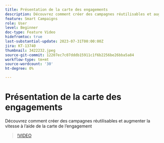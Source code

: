```yaml
---
title: Présentation de la carte des engagements
description: Découvrez comment créer des campagnes réutilisables et augmenter la vitesse à l’aide de la carte de l’engagement
feature: Smart Campaigns
role: User
level: Beginner
doc-type: Feature Video
hidefromtoc: true
last-substantial-update: 2023-07-31T00:00:00Z
jira: KT-13740
thumbnail: 3422232.jpeg
source-git-commit: 12207ec7c07dddb15911c1f6b2256be26bba5a84
workflow-type: tm+mt
source-wordcount: '30'
ht-degree: 0%

---
```



# Présentation de la carte des engagements

Découvrez comment créer des campagnes réutilisables et augmenter la vitesse à l’aide de la carte de l’engagement

>[!VIDEO](https://video.tv.adobe.com/v/3422232/?learn=on)
